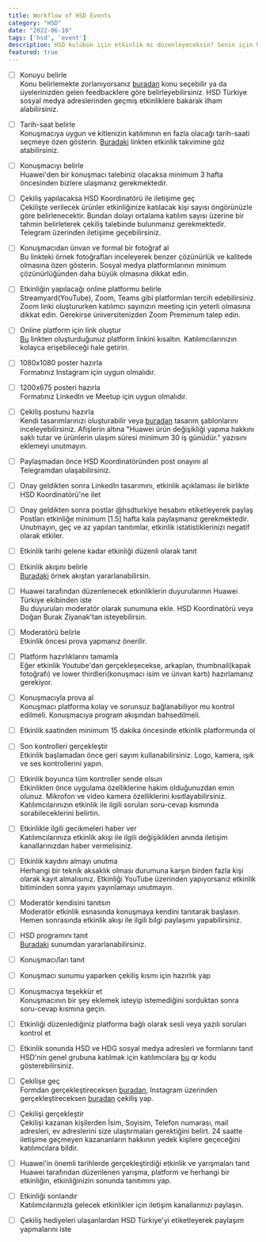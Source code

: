 ```yaml
---
title: Workflow of HSD Events
category: "HSD"
date: "2022-06-10"
tags: ['hsd', 'event']
description: HSD kulübün için etkinlik mi düzenleyeceksin? Senin için harika bir checklist hazırladık🤘 Hadi başlayalım🚀
featured: true
---
```


- [ ] Konuyu belirle  
Konu belirlemekte zorlanıyorsanız [buradan](https://trello.com/c/9uMXAGWt/20-hsd-dok%C3%BCmanlar%C4%B1) konu seçebilir ya da üyelerinizden gelen feedbacklere göre belirleyebilirsiniz. HSD Türkiye sosyal medya adreslerinden geçmiş etkinliklere bakarak ilham alabilirsiniz.


- [ ] Tarih-saat belirle  
Konuşmacıya uygun ve kitlenizin katılımının en fazla olacağı tarih-saati seçmeye özen gösterin. [Buradaki](https://cutt.ly/hsd-internal-event-calendar) linkten etkinlik takvimine göz atabilirsiniz.


- [ ] Konuşmacıyı belirle  
Huawei'den bir konuşmacı talebiniz olacaksa minimum 3 hafta öncesinden bizlere ulaşmanız gerekmektedir. 


- [ ] Çekiliş yapılacaksa HSD Koordinatörü ile iletişime geç  
Çekilişte verilecek ürünler etkinliğinize katılacak kişi sayısı öngörünüzle göre belirlenecektir. Bundan dolayı ortalama katılım sayısı üzerine bir tahmin belirleterek çekiliş talebinde bulunmanız gerekmektedir. Telegram üzerinden iletişime geçebilirsiniz.


- [ ] Konuşmacıdan ünvan ve formal bir fotoğraf al  
Bu linkteki örnek fotoğrafları inceleyerek benzer çözünürlük ve kalitede olmasına özen gösterin. Sosyal medya platformlarının minimum çözünürlüğünden daha büyük olmasına dikkat edin.


- [ ] Etkinliğin yapılacağı online platformu belirle  
Streamyard(YouTube), Zoom, Teams gibi platformları tercih edebilirsiniz. Zoom linki oluştururken katılımcı sayınızın meeting için yeterli olmasına dikkat edin. Gerekirse üniversitenizden Zoom Premimum talep edin.


- [ ] Online platform için link oluştur  
[Bu](https://cutt.ly) linkten oluşturduğunuz platform linkini kısaltın. Katılımcılarınızın kolayca erişebileceği hale getirin.


- [ ] 1080x1080 poster hazırla  
Formatınız Instagram için uygun olmalıdır.


- [ ] 1200x675 posteri hazırla  
Formatınız LinkedIn ve Meetup için uygun olmalıdır.


- [ ] Çekiliş postunu hazırla  
Kendi tasarımlarınızı oluşturabilir veya [buradan](https://trello.com/1/cards/626674715ec07d7bb2c4840a/attachments/626674de54b088424a370773/download/canva-design-links.pdf) tasarım şablonlarını inceleyebilirsiniz. Afişlerin altına "Huawei ürün değişikliği yapma hakkını saklı tutar ve ürünlerin ulaşım süresi minimum 30 iş günüdür." yazısını eklemeyi unutmayın.


- [ ] Paylaşmadan önce HSD Koordinatöründen post onayını al  
Telegramdan ulaşabilirsiniz.


- [ ] Onay geldikten sonra LinkedIn tasarımını, etkinlik açıklaması ile birlikte HSD Koordinatörü'ne ilet  

- [ ] Onay geldikten sonra postlar @hsdturkiye hesabını etiketleyerek paylaş  
Postları etkinliğe minimum [1.5] hafta kala paylaşmanız gerekmektedir. Unutmayın, geç ve az yapılan tanıtımlar, etkinlik istatistiklerinizi negatif olarak etkiler.


- [ ] Etkinlik tarihi gelene kadar etkinliği düzenli olarak tanıt


- [ ] Etkinlik akışını belirle  
[Buradaki](https://trello.com/1/cards/626674715ec07d7bb2c4840a/attachments/62bc09cf88e05578cd8400ec/download/Huawei_Conference_Schedule_Example.pdf) örnek akıştan yararlanabilirsin.


- [ ] Huawei tarafından düzenlenecek etkinliklerin duyurularının Huawei Türkiye ekibinden iste  
Bu duyuruları moderatör olarak sunumuna ekle. HSD Koordinatörü veya Doğan Burak Ziyanak'tan isteyebilirsin.


- [ ] Moderatörü belirle  
Etkinlik öncesi prova yapmanız önerilir.


- [ ] Platform hazırlıklarını tamamla  
Eğer etkinlik Youtube'dan gerçekleşecekse, arkaplan, thumbnail(kapak fotoğrafı) ve lower thirdleri(konuşmacı isim ve ünvan kartı) hazırlamanız gerekiyor.


- [ ] Konuşmacıyla prova al  
Konuşmacı platforma kolay ve sorunsuz bağlanabiliyor mu kontrol edilmeli. Konuşmacıya program akışından bahsedilmeli.


- [ ] Etkinlik saatinden minimum 15 dakika öncesinde etkinlik platformunda ol  


- [ ] Son kontrolleri gerçekleştir  
Etkinlik başlamadan önce geri sayım kullanabilirsiniz. Logo, kamera, ışık ve ses kontrollerini yapın.


- [ ] Etkinlik boyunca tüm kontroller sende olsun  
Etkinlikten önce uygulama özelliklerine hakim olduğunuzdan emin olunuz. Mikrofon ve video kamera özelliklerini kısıtlayabilirsiniz. Katılımcılarınızın etkinlik ile ilgili soruları soru-cevap kısmında sorabileceklerini belirtin.


- [ ] Etkinlikle ilgili gecikmeleri haber ver  
Katılımcılarınıza etkinlik akışı ile ilgili değişiklikleri anında iletişim kanallarınızdan haber vermelisiniz.


- [ ] Etkinlik kaydını almayı unutma  
Herhangi bir teknik aksaklık olması durumuna karşın birden fazla kişi olarak kayıt almalısınız. Etkinliği YouTube üzerinden yapıyorsanız etkinlik bitiminden sonra yayını yayınlamayı unutmayın.


- [ ] Moderatör kendisini tanıtsın  
Moderatör etkinlik esnasında konuşmaya kendini tanıtarak başlasın. Hemen sonrasında etkinlik akışı ile ilgili bilgi paylaşımı yapabilirsiniz.


- [ ] HSD programını tanıt  
[Buradaki](https://www.canva.com/design/DAE3xQAnVEg/ubLEu2HTBzdl-uLhBK2nmA/view?utm_content=DAE3xQAnVEg&utm_campaign=designshare&utm_medium=link&utm_source=publishpresent) sunumdan yararlanabilirsiniz.


- [ ] Konuşmacı/ları tanıt  

- [ ] Konuşmacı sunumu yaparken çekiliş kısmı için hazırlık yap  


- [ ] Konuşmacıya teşekkür et  
Konuşmacının bir şey eklemek isteyip istemediğini sorduktan sonra soru-cevap kısmına geçin.


- [ ] Etkinliği düzenlediğiniz platforma bağlı olarak sesli veya yazılı soruları kontrol et  


- [ ] Etkinlik sonunda HSD ve HDG sosyal medya adresleri ve formlarını tanıt  
HSD'nin genel grubuna katılmak için katılımcılara [bu](https://trello.com/1/cards/615d7fbed651624a642b2a7d/attachments/62bb0b223b9d860facc79fb0/previews/62bb0b233b9d860facc79fe1/download/qr-code_(1).png) qr kodu gösterebilirsiniz. 


- [ ] Çekilişe geç  
Formdan gerçekleştireceksen [buradan](https://www.wheelofnames.com), Instagram üzerinden gerçekleştireceksen [buradan](https://www.simpliers.com) çekiliş yap.


- [ ] Çekilişi gerçekleştir  
Çekilişi kazanan kişilerden İsim, Soyisim, Telefon numarası, mail adresleri, ev adreslerini size ulaştırmaları gerektiğini belirt. 24 saatte iletişime geçmeyen kazananların hakkının yedek kişilere geçeceğini katılımcılara bildir.


- [ ] Huawei'in önemli tarihlerde gerçekleştirdiği etkinlik ve yarışmaları tanıt  
Huawei tarafından düzenlenen yarışma, platform ve herhangi bir etkinliğin, etkinliğinizin sonunda tanıtımını yap.


- [ ] Etkinliği sonlandır  
Katılımcılarınızla gelecek etkinlikler için iletişim kanallarınızı paylaşın.


- [ ] Çekiliş hediyeleri ulaşanlardan HSD Türkiye'yi etiketleyerek paylaşım yapmalarını iste  
